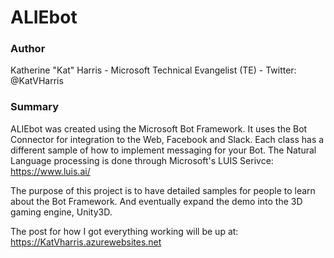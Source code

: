 # ALIEbot

### Author
Katherine "Kat" Harris - Microsoft Technical Evangelist (TE) - Twitter: @KatVHarris

### Summary
ALIEbot was created using the Microsoft Bot Framework. It uses the Bot Connector for integration to the Web, Facebook and Slack. Each class has a different sample of how to implement messaging for your Bot. The Natural Language processing is done through Microsoft's LUIS Serivce: https://www.luis.ai/

The purpose of this project is to have detailed samples for people to learn about the Bot Framework. And eventually expand the demo into the 3D gaming engine, Unity3D. 

The post for how I got everything working will be up at: https://KatVharris.azurewebsites.net
